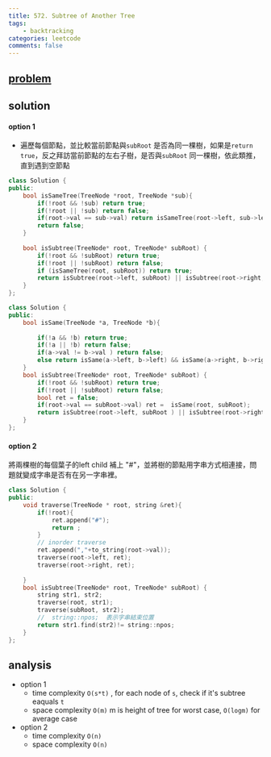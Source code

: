 ```yaml
---
title: 572. Subtree of Another Tree
tags:  
    - backtracking
categories: leetcode
comments: false
---
```


## [problem](https://leetcode.com/problems/subtree-of-another-tree/)


## solution

#### option 1
- 遍歷每個節點，並比較當前節點與`subRoot` 是否為同一棵樹，如果是`return true`，反之拜訪當前節點的左右子樹，是否與`subRoot` 同一棵樹，依此類推，直到遇到空節點
```c++
class Solution {
public:
    bool isSameTree(TreeNode *root, TreeNode *sub){
        if(!root && !sub) return true;
        if(!root || !sub) return false;
        if(root->val == sub->val) return isSameTree(root->left, sub->left) && isSameTree(root->right, sub->right);
        return false;
    }
    
    bool isSubtree(TreeNode* root, TreeNode* subRoot) {
        if(!root && !subRoot) return true;
        if(!root || !subRoot) return false;
        if (isSameTree(root, subRoot)) return true;
        return isSubtree(root->left, subRoot) || isSubtree(root->right, subRoot);
    }
};
```
```c++
class Solution {
public:
    bool isSame(TreeNode *a, TreeNode *b){
        
        if(!a && !b) return true;
        if(!a || !b) return false;
        if(a->val != b->val ) return false;
        else return isSame(a->left, b->left) && isSame(a->right, b->right);
    }
    bool isSubtree(TreeNode* root, TreeNode* subRoot) {
        if(!root && !subRoot) return true;
        if(!root || !subRoot) return false;
        bool ret = false;
        if(root->val == subRoot->val) ret =  isSame(root, subRoot);
        return isSubtree(root->left, subRoot ) || isSubtree(root->right, subRoot) || ret;
    }
};
```
#### option 2
將兩棵樹的每個葉子的left child 補上 "#"，並將樹的節點用字串方式相連接，問題就變成字串是否有在另一字串裡。


```c++
class Solution {
public:
    void traverse(TreeNode * root, string &ret){
        if(!root){
            ret.append("#");
            return ;
        }
        // inorder traverse
        ret.append(","+to_string(root->val));
        traverse(root->left, ret);
        traverse(root->right, ret);      
        
    }
    bool isSubtree(TreeNode* root, TreeNode* subRoot) {
        string str1, str2;
        traverse(root, str1);
        traverse(subRoot, str2);
        //  string::npos;  表示字串結束位置
        return str1.find(str2)!= string::npos;
    }
};
```
## analysis
- option 1
    - time complexity `O(s*t)` , for each node of `s`, check if it's subtree eaquals `t`
    - space complexity `O(m)` m is height of tree for worst case, `O(logm)` for average case
- option 2
    - time complexity `O(n)`
    - space complexity `O(n)` 
